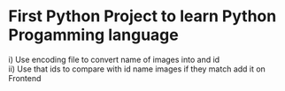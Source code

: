 # First Python Project to learn Python Progamming language <br>
i) Use encoding file to convert name of images into and id <br>
ii) Use that ids to compare with id name images if they match add it on Frontend
